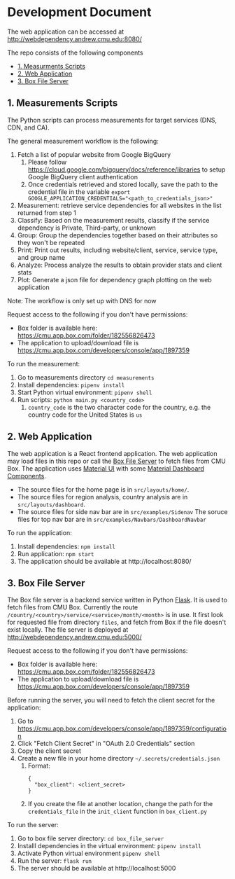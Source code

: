 # Development Document
The web application can be accessed at http://webdependency.andrew.cmu.edu:8080/

The repo consists of the following components
  - [1. Measurments Scripts](#1-measurements-scripts)
  - [2. Web Application](#2-web-application)
  - [3. Box File Server](#3-box-file-server)
  
## 1. Measurements Scripts
The Python scripts can process measurements for target services (DNS, CDN, and CA). 

The general measurement workflow is the following:
1. Fetch a list of popular website from Google BigQuery
    1. Please follow https://cloud.google.com/bigquery/docs/reference/libraries to setup Google BigQuery client authentication
    1. Once credentials retrieved and stored locally, save the path to the credential file in the variable `export GOOGLE_APPLICATION_CREDENTIALS="<path_to_credentials_json>"` 
1. Measurement: retrieve service dependencies for all websites in the list returned from step 1
1. Classify: Based on the measurement results, classify if the service dependency is Private, Third-party, or unknown
1. Group: Group the dependencies together based on their attributes so they won't be repeated
1. Print: Print out results, including website/client, service, service type, and group name
1. Analyze: Process analyze the results to obtain provider stats and client stats
1. Plot: Generate a json file for dependency graph plotting on the web application

Note: The workflow is only set up with DNS for now

Request access to the following if you don't have permissions:
- Box folder is available here: https://cmu.app.box.com/folder/182556826473
- The application to upload/download file is https://cmu.app.box.com/developers/console/app/1897359

To run the measurement:
1. Go to measurements directory `cd measurements`
1. Install dependencies: `pipenv install`
1. Start Python virtual environment: `pipenv shell`
1. Run scripts: `python main.py <country_code>`
    1. `country_code` is the two character code for the country, e.g. the country code for the United States is `us`



## 2. Web Application
The web application is a React frontend application. The web application may load files in this repo or call the [Box File Server](#3-box-file-server) to fetch files from CMU Box. The application uses [Material UI](https://mui.com/material-ui/getting-started/overview/) with some [Material Dashboard Components](https://www.creative-tim.com/learning-lab/react/routing-system/material-dashboard/).

- The source files for the home page is in `src/layouts/home/`. 
- The source files for region analysis, country analysis are in `src/layouts/dashboard`. 
- The source files for side nav bar are in `src/examples/Sidenav`
The soruce files for top nav bar are in `src/examples/Navbars/DashboardNavbar`

To run the application:
1. Install dependencies: `npm install`
1. Run application: `npm start`
1. The application should be available at http://localhost:8080/

## 3. Box File Server
The Box file server is a backend service written in Python [Flask](https://flask.palletsprojects.com/en/2.2.x/). It is used to fetch files from CMU Box. Currently the route `/country/<country>/service/<service>/month/<month>` is in use. It first look for requested file from directory `files`, and fetch from Box if the file doesn't exist locally. The file server is deployed at http://webdependency.andrew.cmu.edu:5000/


Request access to the following if you don't have permissions:
- Box folder is available here: https://cmu.app.box.com/folder/182556826473
- The application to upload/download file is https://cmu.app.box.com/developers/console/app/1897359

Before running the server, you will need to fetch the client secret for the application:
1. Go to https://cmu.app.box.com/developers/console/app/1897359/configuration
1. Click "Fetch Client Secret" in "OAuth 2.0 Credentials" section
1. Copy the client secret
1. Create a new file in your home directory `~/.secrets/credentials.json`
    1. Format:
        ```
        {
          "box_client": <client_secret>
        }
        ```
    1. If you create the file at another location, change the path for the `credentials_file` in the `init_client` function in `box_client.py`

To run the server:
1. Go to box file server directory: `cd box_file_server`
1. Installl dependencies in the virtual environment: `pipenv install`
1. Activate Python virtual environment `pipenv shell`
1. Run the server: `flask run`
1. The server should be available at http://localhost:5000